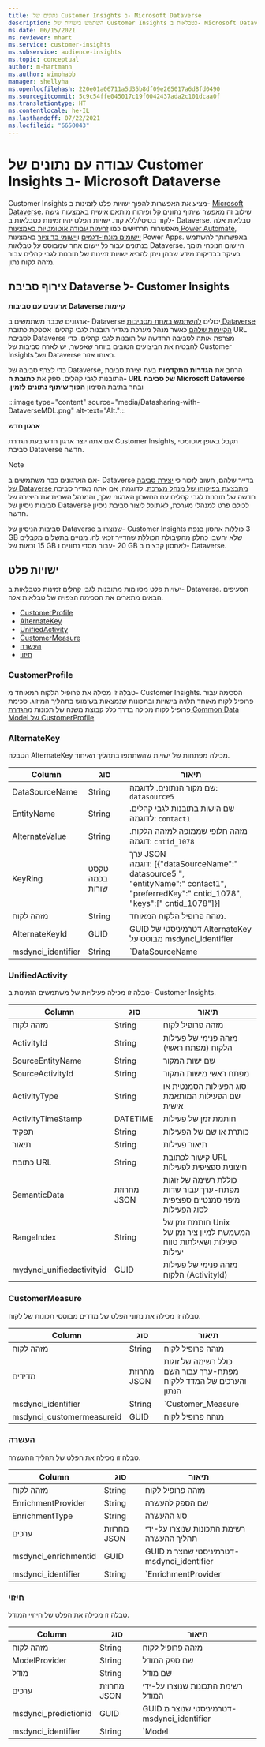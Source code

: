 ```yaml
---
title: נתונים של Customer Insights ב- Microsoft Dataverse
description: השתמש בישויות של Customer Insights כטבלאות ב- Microsoft Dataverse.
ms.date: 06/15/2021
ms.reviewer: mhart
ms.service: customer-insights
ms.subservice: audience-insights
ms.topic: conceptual
author: m-hartmann
ms.author: wimohabb
manager: shellyha
ms.openlocfilehash: 220e01a06711a5d35b8df09e265017a6d8fd0490
ms.sourcegitcommit: 5c9c54ffe045017c19f0042437ada2c101dcaa0f
ms.translationtype: HT
ms.contentlocale: he-IL
ms.lasthandoff: 07/22/2021
ms.locfileid: "6650043"
---
```

# <a name="work-with-customer-insights-data-in-microsoft-dataverse"></a>עבודה עם נתונים של Customer Insights ב- Microsoft Dataverse

Customer Insights מציע את האפשרות להפוך ישויות פלט לזמינות ב- [Microsoft Dataverse](/powerapps/maker/data-platform/data-platform-intro.md). שילוב זה מאפשר שיתוף נתונים קל ופיתוח מותאם אישית באמצעות גישה לקוד בסיסי/ללא קוד. ישויות הפלט יהיו זמינות כטבלאות ב- Dataverse. טבלאות אלה מאפשרות תרחישים כמו [זרימות עבודה אוטומטיות באמצעות Power Automate](/power-automate/getting-started), [יישומים מונחי-דגמים](/powerapps/maker/model-driven-apps/) ו[יישומי בד ציור](/powerapps/maker/canvas-apps/) באמצעות Power Apps. באפשרותך להשתמש בנתונים עבור כל יישום אחר שמבוסס על טבלאות Dataverse. היישום הנוכחי תומך בעיקר בבדיקות מידע שבהן ניתן להביא ישויות זמינות של תובנות לגבי קהלים עבור מזהה לקוח נתון.

## <a name="attach-a-dataverse-environment-to-customer-insights"></a>צירוף סביבת Dataverse ל- Customer Insights

**ארגונים עם סביבות Dataverse קיימות**

ארגונים שכבר משתמשים ב- Dataverse יכולים [להשתמש באחת מסביבות Dataverse הקיימות שלהם](get-started-paid.md) כאשר מנהל מערכת מגדיר תובנות לגבי קהלים. אספקת כתובת URL לסביבת Dataverse מצרפת אותה לסביבה החדשה של תובנות לגבי קהלים. כדי להבטיח את הביצועים הטובים ביותר שאפשר, יש לארח סביבות של Customer Insights ושל Dataverse באותו אזור.

כדי לצרף סביבה של Dataverse, הרחב את **הגדרות מתקדמות** בעת יצירת סביבת התובנות לגבי קהלים. ספק את **כתובת ה- URL של סביבת Microsoft Dataverse** ובחר בתיבת הסימון **הפוך שיתוף נתונים לזמין‬‏‫**.

:::image type="content" source="media/Datasharing-with-DataverseMDL.png" alt-text="Alt.":::

**ארגון חדש**

אם אתה יוצר ארגון חדש בעת הגדרת Customer Insights, תקבל באופן אוטומטי סביבת Dataverse חדשה.

> [!NOTE]
> אם הארגונים כבר משתמשים ב- Dataverse בדייר שלהם, חשוב לזכור כי [יצירת סביבה של Dataverse מתבצעת בפיקוחו של מנהל מערכת](/power-platform/admin/control-environment-creation.md). לדוגמה, אם אתה מגדיר סביבה חדשה של תובנות לגבי קהלים עם החשבון הארגוני שלך, והמנהל השבית את היצירה של סביבות ניסיון של Dataverse לכולם פרט למנהלי מערכת, לאתוכל ליצור סביבת ניסיון חדשה.
> 
> סביבות הניסיון של Dataverse שנוצרו ב- Customer Insights כוללות אחסון בנפח ‎3 GB שלא יחשבו כחלק מהקיבולת הכוללת שהדייר זכאי לה. מנויים בתשלום מקבלים זכאות של ‎‎15 GB עבור מסדי נתונים ו- ‎20 GB לאחסון קבצים ב- Dataverse.

## <a name="output-entities"></a>ישויות פלט

ישויות פלט מסוימות מתובנות לגבי קהלים זמינות כטבלאות ב- Dataverse. הסעיפים הבאים מתארים את הסכימה הצפויה של טבלאות אלה.

- [CustomerProfile](#customerprofile)
- [AlternateKey](#alternatekey)
- [UnifiedActivity](#unifiedactivity)
- [CustomerMeasure](#customermeasure)
- [העשרה](#enrichment)
- [חיזוי](#prediction)


### <a name="customerprofile"></a>CustomerProfile

טבלה זו מכילה את פרופיל הלקוח המאוחד מ- Customer Insights. הסכימה עבור פרופיל לקוח מאוחד תלויה בישויות ובתכונות שנמצאות בשימוש בתהליך המיזוג. סכימת פרופיל לקוח מכילה בדרך כלל קבוצת משנה של תכונות מ[הגדרת Common Data Model של CustomerProfile](/common-data-model/schema/core/applicationcommon/foundationcommon/crmcommon/solutions/customerinsights/customerprofile).

### <a name="alternatekey"></a>AlternateKey

הטבלה AlternateKey מכילה מפתחות של ישויות שהשתתפו בתהליך האיחוד.

|Column  |סוג  |תיאור  |
|---------|---------|---------|
|DataSourceName    |String         | שם מקור הנתונים. לדוגמה: `datasource5`        |
|EntityName        | String        | שם הישות בתובנות לגבי קהלים. לדוגמה: `contact1`        |
|AlternateValue    |String         |מזהה חלופי שממופה למזהה הלקוח. דוגמה: `cntid_1078`         |
|KeyRing           | טקסט בכמה שורות        | ערך JSON  </br> דוגמה: [{"dataSourceName":" datasource5 ",</br>"entityName":" contact1",</br>"preferredKey":" cntid_1078",</br>"keys":[" cntid_1078"]}]       |
|מזהה לקוח         | String        | מזהה פרופיל הלקוח המאוחד.         |
|AlternateKeyId     | GUID         |  GUID דטרמיניסטי של AlternateKey מבוסס על msdynci_identifier       |
|msdynci_identifier |   String      |   `DataSourceName|EntityName|AlternateValue`  </br> דוגמה: `testdatasource|contact1|cntid_1078`    |

### <a name="unifiedactivity"></a>UnifiedActivity

טבלה זו מכילה פעילויות של משתמשים הזמינות ב- Customer Insights.

| Column            | סוג        | תיאור                                                                              |
|-------------------|-------------|------------------------------------------------------------------------------------------|
| מזהה לקוח        | String      | מזהה פרופיל לקוח                                                                      |
| ActivityId        | String      | מזהה פנימי של פעילות הלקוח (מפתח ראשי)                                       |
| SourceEntityName  | String      | שם ישות המקור                                                                |
| SourceActivityId  | String      | מפתח ראשי מישות המקור                                                       |
| ActivityType      | String      | סוג הפעילות הסמנטית או שם הפעילות המותאמת אישית                                        |
| ActivityTimeStamp | DATETIME    | חותמת זמן של פעילות                                                                      |
| תפקיד             | String      | כותרת או שם של הפעילות                                                               |
| תיאור       | String      | תיאור פעילות                                                                     |
| כתובת URL               | String      | קישור לכתובת URL חיצונית ספציפית לפעילות                                         |
| SemanticData      | מחרוזת JSON | כוללת רשימה של זוגות מפתח-ערך עבור שדות מיפוי סמנטיים ספציפית לסוג הפעילות |
| RangeIndex        | String      | חותמת זמן של Unix המשמשת למיון ציר זמן של פעילות ושאילתות טווח יעילות |
| mydynci_unifiedactivityid   | GUID | מזהה פנימי של פעילות הלקוח (ActivityId) |

### <a name="customermeasure"></a>CustomerMeasure

טבלה זו מכילה את נתוני הפלט של מדדים מבוססי תכונות של לקוח.

| Column             | סוג             | תיאור                 |
|--------------------|------------------|-----------------------------|
| מזהה לקוח         | String           | מזהה פרופיל לקוח        |
| מדידים           | מחרוזת JSON      | כולל רשימה של זוגות מפתח-ערך עבור השם והערכים של המדד ללקוח הנתון | 
| msdynci_identifier | String           | `Customer_Measure|CustomerId` |
| msdynci_customermeasureid | GUID      | מזהה פרופיל לקוח |


### <a name="enrichment"></a>העשרה

טבלה זו מכילה את הפלט של תהליך ההעשרה.

| Column               | סוג             |  תיאור                                          |
|----------------------|------------------|------------------------------------------------------|
| מזהה לקוח           | String           | מזהה פרופיל לקוח                                 |
| EnrichmentProvider   | String           | שם הספק להעשרה                                  |
| EnrichmentType       | String           | סוג ההעשרה                                      |
| ערכים               | מחרוזת JSON      | רשימת התכונות שנוצרו על-ידי תהליך ההעשרה |
| msdynci_enrichmentid | GUID             | GUID דטרמיניסטי שנוצר מ- msdynci_identifier |
| msdynci_identifier   | String           | `EnrichmentProvider|EnrichmentType|CustomerId`         |

### <a name="prediction"></a>חיזוי

טבלה זו מכילה את הפלט של חיזויי המודל.

| Column               | סוג        | תיאור                                          |
|----------------------|-------------|------------------------------------------------------|
| מזהה לקוח           | String      | מזהה פרופיל לקוח                                  |
| ModelProvider        | String      | שם ספק המודל                                      |
| מודל                | String      | שם מודל                                                |
| ערכים               | מחרוזת JSON | רשימת התכונות שנוצרו על-ידי המודל |
| msdynci_predictionid | GUID        | GUID דטרמיניסטי שנוצר מ- msdynci_identifier | 
| msdynci_identifier   | String      |  `Model|ModelProvider|CustomerId`                      |
